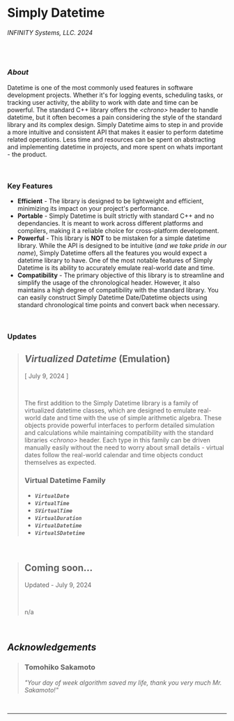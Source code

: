 # Simply Datetime
###### INFINITY Systems, LLC. 2024

<br/>

### ***About***
Datetime is one of the most commonly used features in software development projects. Whether it's for logging events, scheduling tasks, or tracking user activity, the ability to work with date and time can be powerful. The standard C++ library offers the *\<chrono>* header to handle datetime, but it often becomes a pain considering the style of the standard library and its complex design. Simply Datetime aims to step in and provide a more intuitive and consistent API that makes it easier to perform datetime related operations. Less time and resources can be spent on abstracting and implementing datetime in projects, and more spent on whats important - the product.

<br/>

### **Key Features**
- **Efficient** - The library is designed to be lightweight and efficient, minimizing its impact on your project's performance.
- **Portable** - Simply Datetime is built strictly with standard C++ and no dependancies. It is meant to work across different platforms and compilers, making it a reliable choice for cross-platform development.
- **Powerful** - This library is **NOT** to be mistaken for a simple datetime library. While the API is designed to be intuitive (*and we take pride in our name*), Simply Datetime offers all the features you would expect a datetime library to have. One of the most notable features of Simply Datetime is its ability to accurately emulate real-world date and time.
- **Compatibility** - The primary objective of this library is to streamline and simplify the usage of the chronological header. However, it also maintains a high degree of compatibility with the standard library. You can easily construct Simply Datetime Date/Datetime objects using standard chronological time points and convert back when necessary.

<br/>

### **Updates**
> ## *Virtualized Datetime* (Emulation)
> [ July 9, 2024 ]
> 
> <br/>
>
> The first addition to the Simply Datetime library is a family of virtualized datetime classes, which are designed to emulate real-world date and time with the use of simple arithmetic algebra. These objects provide powerful interfaces to perform detailed simulation and calculations while maintaining compatibility with the standard libraries *\<chrono>* header. Each type in this family can be driven manually easily without the need to worry about small details - virtual dates follow the real-world calendar and time objects conduct themselves as expected.
> ### **Virtual Datetime Family**
> - ***`VirtualDate`***
> - ***`VirtualTime`***
> - ***`SVirtualTime`***
> - ***`VirtualDuration`***
> - ***`VirtualDatetime`***
> - ***`VirtualSDatetime`***

<br/>

> ## Coming soon...
> Updated - July 9, 2024
> 
> <br/>
>
> n/a

<br/>

## ***Acknowledgements***

> ### Tomohiko Sakamoto
> *"Your day of week algorithm saved my life, thank you very much Mr. Sakamoto!"*

<br/>

---
